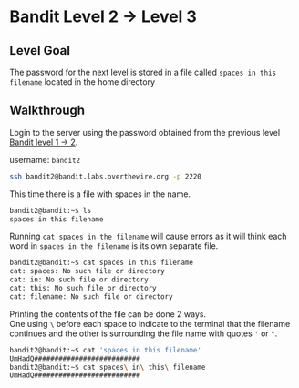 # Bandit Level 2 -> Level 3

## Level Goal 
The password for the next level is stored in a file called `spaces in this filename` located in the home directory

## Walkthrough  
Login to the server using the password obtained from the previous level [Bandit level 1 -> 2](../bandit01-02/README.md). 

username: `bandit2`

```bash
ssh bandit2@bandit.labs.overthewire.org -p 2220
```

This time there is a file with spaces in the name.  
```bash
bandit2@bandit:~$ ls 
spaces in this filename 
```

Running `cat spaces in the filename` will cause errors as it will think each word in `spaces in the filename` is its own separate file.  

```bash
bandit2@bandit:~$ cat spaces in this filename
cat: spaces: No such file or directory 
cat: in: No such file or directory 
cat: this: No such file or directory
cat: filename: No such file or directory
```

Printing the contents of the file can be done 2 ways.  
One using `\` before each space to indicate to the terminal that the filename continues and the other is surrounding the file name with quotes `'` or `"`. 

```bash
bandit2@bandit:~$ cat 'spaces in this filename'
UmHadQ##########################
bandit2@bandit:~$ cat spaces\ in\ this\ filename
UmHadQ##########################
```